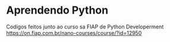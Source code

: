 # Aprendendo Python
Codigos feitos junto ao curso sa FIAP de Python Developerment
https://on.fiap.com.br/nano-courses/course/?id=12950
